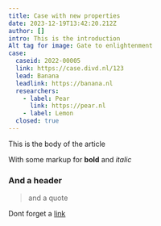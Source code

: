 ```yaml
---
title: Case with new properties
date: 2023-12-19T13:42:20.212Z
author: []
intro: This is the introduction
Alt tag for image: Gate to enlightenment
case:
  caseid: 2022-00005
  link: https://case.divd.nl/123
  lead: Banana
  leadlink: https://banana.nl
  researchers:
    - label: Pear
      link: https://pear.nl
    - label: Lemon
  closed: true
---
```

T﻿his is the body of the article

W﻿ith some markup for **bold** and *italic*

### A﻿nd a header

> a﻿nd a quote

D﻿ont forget a [link](http://pear.nl)
